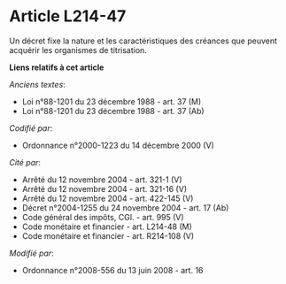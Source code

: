 # Article L214-47

Un décret fixe la nature et les caractéristiques des créances que peuvent acquérir les organismes de titrisation.

**Liens relatifs à cet article**

_Anciens textes_:

  - Loi n°88-1201 du 23 décembre 1988 - art. 37 (M)
  - Loi n°88-1201 du 23 décembre 1988 - art. 37 (Ab)

_Codifié par_:

  - Ordonnance n°2000-1223 du 14 décembre 2000 (V)

_Cité par_:

  - Arrêté du 12 novembre 2004 - art. 321-1 (V)
  - Arrêté du 12 novembre 2004 - art. 321-16 (V)
  - Arrêté du 12 novembre 2004 - art. 422-145 (V)
  - Décret n°2004-1255 du 24 novembre 2004 - art. 17 (Ab)
  - Code général des impôts, CGI. - art. 995 (V)
  - Code monétaire et financier - art. L214-48 (M)
  - Code monétaire et financier - art. R214-108 (V)

_Modifié par_:

  - Ordonnance n°2008-556 du 13 juin 2008 - art. 16
